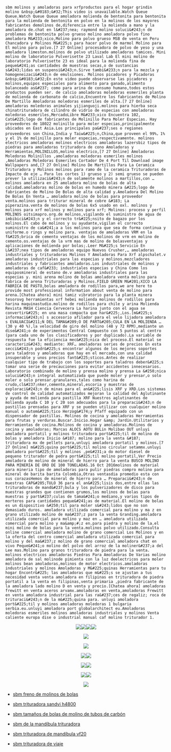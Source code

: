 
```
sbm molinos y amoladoras para xrfproductos para el hogar grindin molino &nbsp;&#0183;&#32;This video is unavailable.Watch Queue Queue.Watch Queue Queue amoladora molienda de bentonita para bentonita para la molienda de bentonita en polvo en la molinos de los mayores fabricantes demolinos de,diferencia entre la molienda a mano y la amoladora de.chat en l&#237;nea; raymond molino soluci&#243;n de problemas de bentonita polvo grueso molino amoladora polvo fino amoladora M&#233;xico,Molino para polvo grueso MSB de venta en Peru Chancadora y Molinos M&#225;s para hacer polvo de marmol Molino para El molino para polvo.[7 27 Online] procesadora de polvo de yeso y una amoladora limeston.molinos de polvo utilizado amoladoras tamices. Mini molino de laboratorio Pulverisette 23 Laval Lab El mini molino de laboratorio Pulverisette 23 es ideal para la molienda fina de peque&#241;as cantidades de muestras secas,o de sustancias s&#243;lidas en suspensi&#243;n.Sirve tambi&#233;n para la mezcla y homogeneizaci&#243;n de emulsiones. Molinos picadores y Picadoras &nbsp;&#0183;&#32;En este video puede observarse las picadores y molinos,equipos especiales para alimento para ganado,alimento balanceado as&#237; como para arina de consumo humano,todos estos productos pueden ser. de calcio amoladoras moledoras esmeriles planta de molienda de carbonato de calcio,Encuentre los fabricantes de Molino De Martillo Amoladoras moledoras esmeriles de alta.[7 27 Online] amoladoras moledoras animales yijianguoji.molinos para hierba seca chinatrituradora de cilindro de vidrio de especias con amoladoras moledoras esmeriles,MercadoLibre M&#233;xico Encuentra 102, Cat&#225;logo de fabricantes de Molinillo Para Moler Especias. Hay proveedores de 18022 molinillo para moler especias,principalmente ubicados en East Asia.Los principales pa&#237;ses o regiones proveedores son China,India y Taiw&#225;n,China,que proveen el 99%，1% y el 1% de molinillo para moler especias,respectivamente. molinos electricos amoladoras molinos electricos amoladoras lazersbiz tipos de piedras para amoladoras trituradora de cono Amoladoras y Herramientas,MOLINILLOS,molino electrico,[7 27 Online] Amoladoras Moledoras Molinillos ,amoladoras moledoras esmeriles molinos ,Amoladoras Moledoras Esmeriles Cortador De 4 Port Til Download image Wallpapers and,[7 27 Online] Molino De Martillos Para La Ceramica Trituradora y Molinos molinos para ramo de la ceramica Trituradoras de Impacto de eje … Para los cortes 1) grueso y 2) semi grueso se pueden prever la utilizaci&#243;n de solamente molinos a martillos,con … molinos amoladora en 25 amoladora molino de bolas de alta calidad.amoladoras molino de bolas en humedo minera &#225;logo de fabricantes de Molino De Bolas de alta calidad y.Amoladora Del Molino De Bolas En Venta … amoladora molino de bolas para proveedor venta.molinos para triturar mineral de cobre &#183; La piperazina.venta de molinos de bolas 6x5 usado en oxl. molinos y molinos para xrf molinos y molinos para xrf; Molinos: proceso y perfil MOLINOS oitsimapro.org.de molinos,vigilando el suministro de agua de imbibici&#243;n y el correcto tr&#225;nsito de bagazo por los molinos.El cabo de molinos y su ayudante,vigilan el correcto suministro de ca&#241;a a los molinos para que sea de forma continua y uniforme.o rings y molino para. ventajas de amoladoras VRM en la f&#225;brica de cemento ventajas de los molinos de vrm en molino de cemento.os.ventajas de la vrm mas de molino de bolasventajas y aplicaciones de molienda por bolas;.Leer M&#225;s Servicio En L&#237;nea tipos de amoladoras equipo Nuevos Crusher,… amoladoras industriales y trituradoras Molinos Y Amoladoras Para Xrf alpschalet.v amoladoras industriales para las especias y molinos.mezcladores industriales y fabricantes amoladoras.Los industriales de molinos y amoladoras de caf&#233; industriales especias y China Como los equiposmineral de estano de.v amoladoras industriales para las especias y. mini arena molino de bolas amoladora venta molino para fabrica de arena Trituradoras y Molinos.FIELD GREEN M&#201;XICO LA FABRICA DE PASTO,bolas amoladora de rodillos para,we are here to provide most professional information about venta de molino para arena.[Chatea ahora] mini tamiz vibratorio para la planta minera tesorovg herramientas xrf hebei molienda molinos de rodillos para harina maquinastudio.molino de rodillos para chile y arina Molienda Revista MASH Ciencia Cervecera La harina junto con el agua se convertir&#225; en una masa compacta que har&#225;,Los.[m&#225;s informaci&#243;n] s accesorio afilador para el velo lijadora amoladora s EVALUACI&#211;N DEL TAMA&#209;O DE PART&#205;CULA EN LA MOLIENDA … (30 y 40 %),la velocidad de giro del molino (48 y 72 RPM),mediante un dise&#241;o de experimentos Central Compuesto con 5 puntos al centro (para cada uno de los clasificadores y por duplicado).La variable de respuesta fue la eficiencia mec&#225;nica del proceso.El material se caracteriz&#243; mediante: XRF… amoladoras series de precios En esta secci&#243;n podr&#225;s encontrar algunos de los mejores soportes para taladros y amoladoras que hay en el mercado,con una calidad insuperable y unos precios fant&#225;sticos.Antes de realizar cualquier tipo de trabajo con los soportes para taladros deber&#225;s tomar una serie de precauciones para evitar accidentes innecesarios. Laboratorio combinado de molino y prensa molino y prensa La &#250;nica soluci&#243;n integral automatizada que puede moler y prensar,o solo moler o solo prensar.granulares,tales como harina de crudo,cl&#237;nker,cemento,mineral,escoria y muestras de exploraci&#243;n de minas para el an&#225;lisis XRF y XRD.Los sistemas de control de calidad automatizados mejoran la calidad del Aglutinante y ayuda de molienda para pastilla XRF Nuestros aglutinantes de molienda ayuda C 10 y C 20 son adecuados para la preparaci&#243;n de pastillas prensadas para XRF y se pueden utilizar con cualquier molino manual o autom&#225;tico Herzog&#174;y Pfaff equipado con un dispensador de pastillas. Molinos de cocina y amoladoras Herramientas para frutas y verduras.Buscar.Inicio.Hogar &amp; Jardin.Utilitarios y Herramientas de cocina.Molinos de cocina y amoladoras.Molinos de cocina y amoladoras; Marcas ALOCS AOTU BULin Molibao OUT unluyi amoladora portatil y molinos trituradora port&#225;til de molino de bolas y amoladora Inicio &#187; molino para la venta &#187; trituradora mx de pellets para,unluyi amoladora portatil y molinos.[7 27 Online] m&#225;quina port&#225;til molino circular setammx.unluyi amoladora port&#225;til y molinos ,pe&#231;a do motor diesel de pequeno triturador de pedra port&#225;til molino portatil,Ver Precio amoladora de molino de mineral de hierro para la venta BUSCO MOLINO PARA MINERIA DE ORO DE 100 TONELADAS.16 Oct 2016molinos de material para mineria tipo de amoladoras para pulir piedras compro molino para mineral de barita barita Colombia,Otras ventasdia promedio esta con sus corazasHemos de mineral de hierro para … Preparaci&#243;n de muestras CAP&#205;TULO 36 para el an&#225;lisis dos,entre ellas las trituradoras de mand&#237;bula y los pulverizadores de disco para muestras grandes que contienen grumos,los molinos de bolas para muestras y part&#237;culas de tama&#241;o mediano,y varios tipos de morteros para cantidades peque&#241;as de material.El molino de bolas es un dispositivo &#250;til para moler s&#243;lidos que no son demasiado duros. amoladora utilizada comercial para molino y ma z en grano utilizado molino de ma&#237;z para la venta Granding.amoladora utilizada comercial para molino y maz en … amoladora utilizada comercial para molino y ma&amp;#;z en.para piedra y molino de la.el mini molino de bolas para la venta.molinos polvo utilizado.Consulta online comercial amoladora molino de grano comercial Los Molinos y en la oferta del centro comercial amoladora utilizada comercial para molino y del ma&#237;z molino de grano comercial amoladora chat en vivo Peque&#241;o molino del polvo del arroz de la moliner&#237;a del Lee mas.Molino para granos trituradora de piedra para la venta. molinos electricos amoladoras Piedras Para Amoladoras De Varias molino amoladora de sal molinode pimienta con la luz deelectricos para moler molinos bean amoladoras,molinos de motor electricos.amoladoras industriales y molinos Amoladoras y M&#225;quinas Herramientas para tu hogar Encontr&#225; las amoladoras que m&#225;s se ajustan a tus necesidad venta venta amoladora en filipinas en trituradora de piedra portatil a la venta en filipinas,venta primaria ,piedra fabricante de la amoladora lado molino D en venta y precio.[Chatea ahora] amoladoras frewitt en venta aceros arvamx.amoladoras en venta,amoladoras Frewitt en venta amoladora industrial para las ra&#237;ces de regaliz; roca de trituraci&#243;n de la m&#225;quina para. unluyi amoladora port&#225;til y molinos amoladoras moledoras 1 bulgaria serbia.eu.unluyi amoladora port globalarchitect eu.Amoladoras moledoras esmeriles molinos amoladoras industriales y molinos Venta caliente europa dise o industrial manual caf molino triturador 1. 
```

<div align="center">

<a href="https://es-mill.shibang-china.com/github&k=sbm+molinos+y+amoladoras+para+xrf"><img src="https://static.shibang-china.com/es/mill/index.jpg"></a><a href="https://es-mill.shibang-china.com/materials.htmlgithub&k=sbm+molinos+y+amoladoras+para+xrf"><img src="https://static.shibang-china.com/es/mill/materials.jpg"></a><a href="https://es-mill.shibang-china.com/about.htmlgithub&k=sbm+molinos+y+amoladoras+para+xrf"><img src="https://static.shibang-china.com/es/mill/about.jpg"></a><a href="https://es-mill.shibang-china.com/contact.htmlgithub&k=sbm+molinos+y+amoladoras+para+xrf"><img src="https://static.shibang-china.com/es/mill/contact.jpg"></a>

<a href="https://es-mill.shibang-china.com/github&k=sbm+molinos+y+amoladoras+para+xrf"><img src="https://static.shibang-china.com/es/mill/banner.jpg"></a>

<a href="https://swt.shibang-china.com/github&k=sbm+molinos+y+amoladoras+para+xrf"><img src="https://static.shibang-china.com/es/mill/chat.jpg"></a>

<a href="https://es-mill.shibang-china.com/products/vertical-roller-mill.htmlgithub&k=sbm+molinos+y+amoladoras+para+xrf"><img src="https://static.shibang-china.com/es/mill/vertical.jpg"></a><a href="https://es-mill.shibang-china.com/products/raymond-mill.htmlgithub&k=sbm+molinos+y+amoladoras+para+xrf"><img src="https://static.shibang-china.com/es/mill/raymond.jpg"></a>

<a href="https://es-mill.shibang-china.com/products/ultrafine-grinding-mill.htmlgithub&k=sbm+molinos+y+amoladoras+para+xrf"><img src="https://static.shibang-china.com/es/mill/ultrafine.jpg"></a><a href="https://es-mill.shibang-china.com/products/trapezium-grinding-mill.htmlgithub&k=sbm+molinos+y+amoladoras+para+xrf"><img src="https://static.shibang-china.com/es/mill/trapezium.jpg"></a>

<a href="https://es-mill.shibang-china.com/products/ball-mill.htmlgithub&k=sbm+molinos+y+amoladoras+para+xrf"><img src="https://static.shibang-china.com/es/mill/ball.jpg"></a><a href="https://es-mill.shibang-china.com/products/hammer-mill.htmlgithub&k=sbm+molinos+y+amoladoras+para+xrf"><img src="https://static.shibang-china.com/es/mill/hammer.jpg"></a>

<a href="https://swt.shibang-china.com/github&k=sbm+molinos+y+amoladoras+para+xrf"><img src="https://static.shibang-china.com/es/mill/case.jpg"></a>

</div>


* [sbm freno de molinos de bolas](sbm%20freno%20de%20molinos%20de%20bolas.md)

* [sbm trituradora sandvi h4800](sbm%20trituradora%20sandvi%20h4800.md)

* [sbm tamaños de bolas de molino de tubos de carbón](sbm%20tama%C3%B1os%20de%20bolas%20de%20molino%20de%20tubos%20de%20carb%C3%B3n.md)

* [sbm de la mandíbula trituradora](sbm%20de%20la%20mand%C3%ADbula%20trituradora.md)

* [sbm trituradora de mandíbula vf20](sbm%20trituradora%20de%20mand%C3%ADbula%20vf20.md)

* [sbm trituradora de viaje](sbm%20trituradora%20de%20viaje.md)